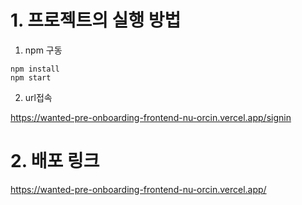 # 1. 프로젝트의 실행 방법

1. npm 구동

```shell
npm install
npm start
```

2. url접속

https://wanted-pre-onboarding-frontend-nu-orcin.vercel.app/signin


# 2. 배포 링크

https://wanted-pre-onboarding-frontend-nu-orcin.vercel.app/